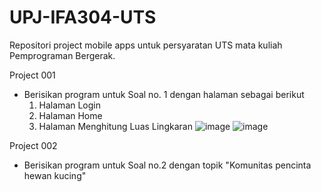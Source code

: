 # UPJ-IFA304-UTS
Repositori project mobile apps untuk persyaratan UTS mata kuliah Pemprograman Bergerak.

Project 001
  - Berisikan program untuk Soal no. 1 dengan halaman sebagai berikut
    1. Halaman Login
    2. Halaman Home
    3. Halaman Menghitung Luas Lingkaran
 ![image](https://user-images.githubusercontent.com/30468471/160051166-24944b94-f222-485d-80c0-23cf8a36eebc.png)
![image](https://user-images.githubusercontent.com/30468471/160051174-083ac347-fa4a-4659-b9f0-62b5c0ae4922.png)


Project 002
  - Berisikan program untuk Soal no.2 dengan topik "Komunitas pencinta hewan kucing"
